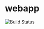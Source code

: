 # webapp
[![Build Status](https://dev.azure.com/vutuannguyen3/AgileProject/_apis/build/status%2F112.%20GitHub%20status%20badge%20-%20vuorganization.webapp%20-%20master?branchName=master)](https://dev.azure.com/vutuannguyen3/AgileProject/_build/latest?definitionId=48&branchName=master)
